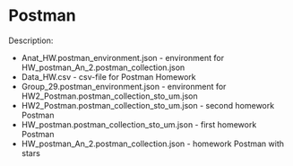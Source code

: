 # Postman

Description:
- Anat_HW.postman_environment.json - environment for HW_postman_An_2.postman_collection.json
- Data_HW.csv - csv-file for Postman Homework
- Group_29.postman_environment.json - environment for HW2_Postman.postman_collection_sto_um.json
- HW2_Postman.postman_collection_sto_um.json - second homework Postman
- HW_postman.postman_collection_sto_um.json - first homework Postman
- HW_postman_An_2.postman_collection.json - homework Postman with stars
